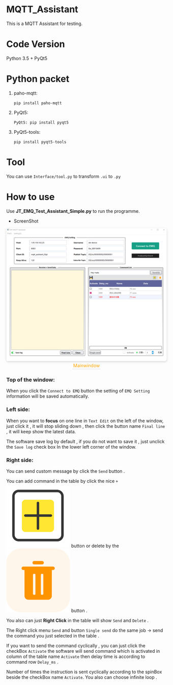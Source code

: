 # MQTT_Assistant

This is a MQTT Assistant for testing.

# Code Version

Python 3.5 + PyQt5


# Python packet

1. paho-mqtt: 
    ```
    pip install paho-mqtt
    ```

2. PyQt5: 
    ```
    PyQt5: pip install pyqt5
    ```

3. PyQt5-tools: 
    ```
    pip install pyqt5-tools
    ```


# Tool

You can use `Interface/tool.py` to transform `.ui` to `.py`

# How to use

Use **JT_EMQ_Test_Assistant_Simple.py** to run the programme.

- ScreenShot

<center>
    <img style="border-radius: 0.3125em;
    box-shadow: 0 2px 4px 0 rgba(34,36,38,.12),0 2px 10px 0 rgba(34,36,38,.08);" 
    src="./Doc/Software.png">
    <br>
    <div style="color:orange; border-bottom: 1px solid #d9d9d9;
    display: inline-block;
    padding: 2px;">Mainwindow</div>
</center>

### Top of the window:

When you click the `Connect to EMQ` button the setting of `EMQ Setting` information will be saved automatically.

### Left side:

When you want to **focus** on one line in `Text Edit` on the left of the window, just click it , it will stop sliding down , then click the button name `Final line` , it will keep show the latest data.

The software save log by default , if you do not want to save it , just unclick the `Save log` check box In the lower left corner of the window.

### Right side:

You can send custom message by click the `Send` button .

You can add command in the table by click the nice `+`![Add](/images/add.png) button or delete by the ![Trash](/images/Del.png) button .

You also can just **Right Click** in the table will show `Send` and `Delete` .

The Right click menu `Send` and button `Single send` do the same job -> send the command you just selected in the table .

If you want to send the command cyclically , you can just click the checkBox `Activate` the software will send command which is activated in column of the table name `Activate` then delay time is according to command row `Delay_ms` .

Number of times the instruction is sent cyclically according to the spinBox beside the checkBox name `Activate`. You also can choose infinite loop .